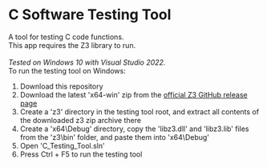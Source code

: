 # C Software Testing Tool
A tool for testing C code functions.\
This app requires the Z3 library to run.\
\
_Tested on Windows 10 with Visual Studio 2022._
\
To run the testing tool on Windows:
1. Download this repository
2. Download the latest 'x64-win' zip from the [official Z3 GitHub release page](https://github.com/Z3Prover/z3/releases)
4. Create a 'z3' directory in the testing tool root, and extract all contents of the downloaded z3 zip archive there
5. Create a 'x64\Debug' directory, copy the 'libz3.dll' and 'libz3.lib' files from the 'z3\bin' folder, and paste them into 'x64\Debug'
6. Open 'C_Testing_Tool.sln'
7. Press Ctrl + F5 to run the testing tool
